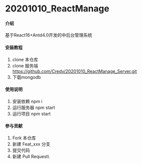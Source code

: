 
# 20201010_ReactManage

#### 介绍
基于React16+Antd4.0开发的中后台管理系统


#### 安装教程

1.  clone 本仓库
2.  clone 服务端 https://github.com/Credv/20201010_ReactManage_Server.git
3.  下载mongodb

#### 使用说明
1.  安装依赖 npm i
2.  运行服务器 npm start
3.  运行项目 npm start


#### 参与贡献

1.  Fork 本仓库
2.  新建 Feat_xxx 分支
3.  提交代码
4.  新建 Pull Request\




